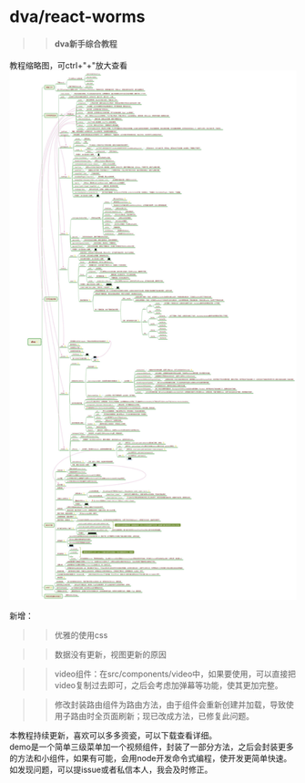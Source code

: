 # dva/react-worms
>> #### dva新手综合教程
教程缩略图，可ctrl+"+"放大查看
![](dva.jpg)

新增：

>> 优雅的使用css

>> 数据没有更新，视图更新的原因

>>video组件：在src/components/video中，如果要使用，可以直接把video复制过去即可，之后会考虑加弹幕等功能，使其更加完整。

>>修改封装路由组件为路由方法，由于组件会重新创建并加载，导致使用子路由时全页面刷新；现已改成方法，已修复此问题。

本教程持续更新，喜欢可以多多资瓷，可以下载查看详细。<br/>
demo是一个简单三级菜单加一个视频组件，封装了一部分方法，之后会封装更多的方法和小组件，如果有可能，会用node开发命令式编程，使开发更简单快速。<br/>
如发现问题，可以提issue或者私信本人，我会及时修正。
